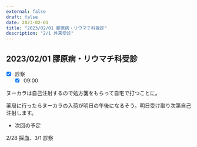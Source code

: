 ```yaml
---
external: false
draft: false
date: 2023-02-01
title: "2023/02/01 膠原病・リウマチ科受診"
description: "2/1 外来受診"
---
```


## 2023/02/01 膠原病・リウマチ科受診

- [x] 診察
  - [x] 09:00

ヌーカラは自己注射するので処方箋をもらって自宅で打つことに。

薬局に行ったらヌーカラの入荷が明日の午後になるそう。明日受け取り次第自己注射します。

- 次回の予定

2/28 採血、3/1 診察
